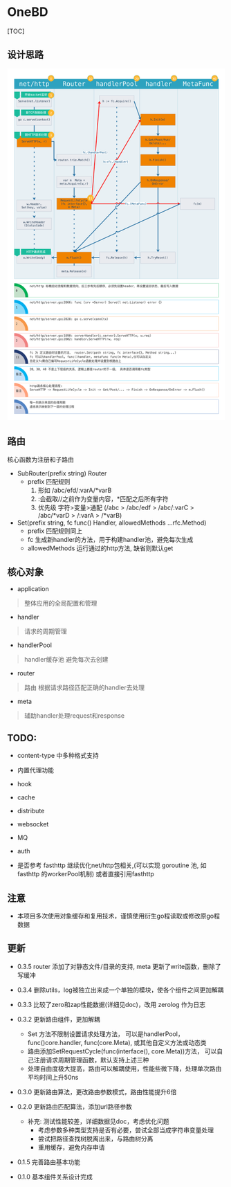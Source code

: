 # OneBD

[TOC]

## 设计思路

![onebd 设计](doc/onebd设计.png)


## 路由

核心函数为注册和子路由

- SubRouter(prefix string) Router
    - prefix 匹配规则
        1. 形如 /abc/efd/:varA/*varB
        2. :会截取//之前作为变量内容，*匹配之后所有字符
        3. 优先级 字符>变量>通配 (/abc > /abc/edf > /abc/:varC > /abc/*varD > /:varA > /*varB)
- Set(prefix string, fc func() Handler, allowedMethods ...rfc.Method)
    - prefix 匹配规则同上
    - fc 生成新handler的方法，用于构建handler池，避免每次生成
    - allowedMethods 运行通过的http方法, 缺省则默认get

## 核心对象

- application

> 整体应用的全局配置和管理

- handler 

> 请求的周期管理

- handlerPool

> handler缓存池 避免每次去创建

- router

> 路由 根据请求路径匹配正确的handler去处理

- meta 

> 辅助handler处理request和response 


## TODO:

- content-type 中多种格式支持 

- 内置代理功能

- hook

- cache

- distribute

- websocket

- MQ

- auth

- 是否参考 fasthttp 继续优化net/http包相关,(可以实现 goroutine 池, 如 fasthttp 的workerPool机制)
  或者直接引用fasthttp


## 注意

- 本项目多次使用对象缓存和复用技术，谨慎使用衍生go程读取或修改原go程数据


## 更新

- 0.3.5 router 添加了对静态文件/目录的支持, meta 更新了write函数，删除了写缓冲

- 0.3.4 删除utils，log被独立出来成一个单独的模块，使各个组件之间更加解耦

- 0.3.3 比较了zero和zap性能数据(详细见doc)，改用 zerolog 作为日志

- 0.3.2 更新路由组件，更加解耦
    - Set 方法不限制设置请求处理方法， 可以是handlerPool， func()core.handler, func(core.Meta), 或其他自定义方法或动态类
    - 路由添加SetRequestCycle(func(interface(), core.Meta))方法， 可以自己注册请求周期管理函数，默认支持上述三种
    - 处理自由度极大提高，路由可以解耦使用，性能些微下降，处理单次路由平均时间上升50ns

- 0.3.0 更新路由算法，更改路由参数模式，路由性能提升6倍

- 0.2.0 更新路由匹配算法，添加url路径参数
    - 补充: 测试性能较差，详细数据见doc，考虑优化问题
        - 考虑参数多种类型支持是否有必要，尝试全部当成字符串变量处理
        - 尝试把路径查找树脱离出来，与路由树分离
        - 重用缓存，避免内存申请

- 0.1.5 完善路由基本功能

- 0.1.0 基本组件关系设计完成